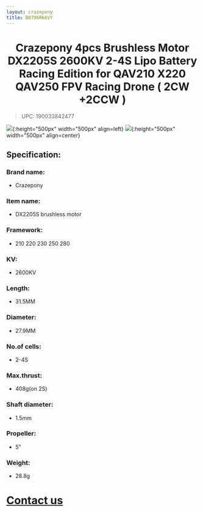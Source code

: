 ```yaml
---
layout: crazepony
title: B0796RK6VY
---
```


#   
#  <center>Crazepony 4pcs Brushless Motor DX2205S 2600KV 2-4S Lipo Battery Racing Edition for QAV210 X220 QAV250 FPV Racing Drone ( 2CW +2CCW )</center>

> UPC: 190033842477


![](/assets/img/DX2205S_2600KV_1.png){:height="500px" width="500px" align=left}
![](/assets/img/DX2205S_2600KV_2.png){:height="500px" width="500px" align=center}

## Specification:

### Brand name:
+ Crazepony

### Item name:
+ DX2205S brushless motor

### Framework:
+ 210 220 230 250 280

### KV:
+ 2600KV

### Length:
+ 31.5MM

### Diameter:
+ 27.9MM

### No.of cells:
+ 2-4S

### Max.thrust:
+ 408g(on 2S)

### Shaft diameter:
+ 1.5mm

### Propeller:
+ 5"

### Weight:
+ 28.8g

# [Contact us](/en/contactUs.html)
